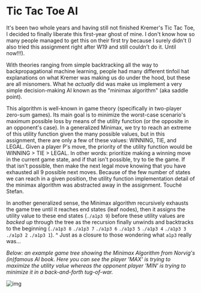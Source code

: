 # Tic Tac Toe AI

It's been two whole years and having still not finished Kremer's Tic Tac Toe, I decided to finally liberate this first-year ghost of mine. I don't know how so many people managed to get this on their first try because I surely didn't (I also tried this assignment right after W19 and still couldn't do it. Until now!!!).

With theories ranging from simple backtracking all the way to backpropagational machine learning, people had many different tinfoil hat explanations on what Kremer was making us do under the hood, but these are all misnomers. What he _actually_ did was make us implement a very simple decision-making AI known as the "minimax algorithm" (aka saddle point).

This algorithm is well-known in game theory (specifically in two-player zero-sum games). Its main goal is to minimize the worst-case scenario's maximum possible loss by means of the utility function (or the opposite in an opponent's case). In a generalized Minimax, we try to reach an extreme of this utility function given the many possible values, but in this assignment, there are only a few of these values: WINNING, TIE, and LEGAL. Given a player P's move, the priority of the utility function would be WINNING > TIE > LEGAL. In other words: prioritize making a winning move in the current game state, and if that isn't possible, try to tie the game. If that isn't possible, then make the next legal move knowing that you have exhausted all 9 possible next moves. Because of the few number of states we can reach in a given position, the utility function implementation detail of the minimax algorithm was abstracted away in the assignment. Touché Stefan.

In another generalized sense, the Minimax algorithm recursively exhausts the game tree until it reaches end states (leaf nodes), then it assigns the utility value to these end states (`./a1p3 9`) before these utility values are _backed up_ through the tree as the recursion finally unwinds and backtracks to the beginning (`./a1p3 8` `./a1p3 7` `./a1p3 6` `./a1p3 5` `./a1p3 4` `./a1p3 3` `./a1p3 2` `./a1p3 1`). \^ Just as a closure to those wondering what `a1p3` really was... 

_Below: an example game tree showing the Minimax Algorithm from Norvig's (in)famous AI book. Here you can see the player 'MAX' is trying to maximize the utility value whereas the opponent player 'MIN' is trying to minimize it in a back-and-forth tug-of-war._

![img](https://i.imgur.com/u6DWSac.png)
